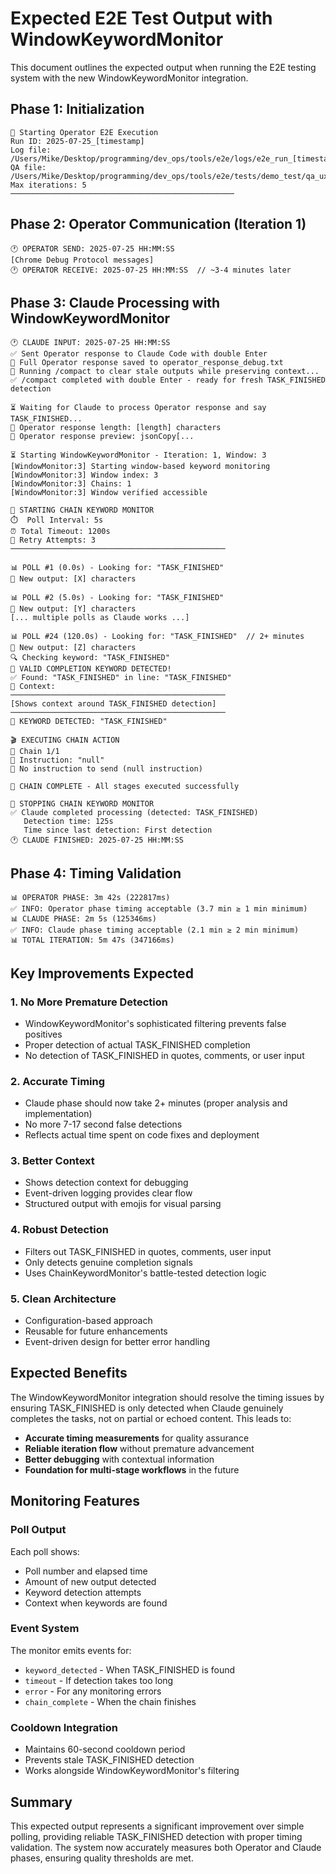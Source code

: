 # Expected E2E Test Output with WindowKeywordMonitor

This document outlines the expected output when running the E2E testing system with the new WindowKeywordMonitor integration.

## Phase 1: Initialization

```
🎯 Starting Operator E2E Execution
Run ID: 2025-07-25_[timestamp]
Log file: /Users/Mike/Desktop/programming/dev_ops/tools/e2e/logs/e2e_run_[timestamp].log
QA file: /Users/Mike/Desktop/programming/dev_ops/tools/e2e/tests/demo_test/qa_ux_demo_realistic.json
Max iterations: 5
──────────────────────────────────────────────────
```

## Phase 2: Operator Communication (Iteration 1)

```
🕐 OPERATOR SEND: 2025-07-25 HH:MM:SS
[Chrome Debug Protocol messages]
🕐 OPERATOR RECEIVE: 2025-07-25 HH:MM:SS  // ~3-4 minutes later
```

## Phase 3: Claude Processing with WindowKeywordMonitor

```
🕐 CLAUDE INPUT: 2025-07-25 HH:MM:SS
✅ Sent Operator response to Claude Code with double Enter
💾 Full Operator response saved to operator_response_debug.txt
🧹 Running /compact to clear stale outputs while preserving context...
✅ /compact completed with double Enter - ready for fresh TASK_FINISHED detection

⏳ Waiting for Claude to process Operator response and say TASK_FINISHED...
📝 Operator response length: [length] characters
📝 Operator response preview: jsonCopy[...

⏳ Starting WindowKeywordMonitor - Iteration: 1, Window: 3
[WindowMonitor:3] Starting window-based keyword monitoring
[WindowMonitor:3] Window index: 3
[WindowMonitor:3] Chains: 1
[WindowMonitor:3] Window verified accessible

🚀 STARTING CHAIN KEYWORD MONITOR
⏱️  Poll Interval: 5s
⏰ Total Timeout: 1200s
🔄 Retry Attempts: 3
────────────────────────────────────────────────

📊 POLL #1 (0.0s) - Looking for: "TASK_FINISHED"
📝 New output: [X] characters

📊 POLL #2 (5.0s) - Looking for: "TASK_FINISHED"
📝 New output: [Y] characters
[... multiple polls as Claude works ...]

📊 POLL #24 (120.0s) - Looking for: "TASK_FINISHED"  // 2+ minutes
📝 New output: [Z] characters
🔍 Checking keyword: "TASK_FINISHED"
🎉 VALID COMPLETION KEYWORD DETECTED!
✅ Found: "TASK_FINISHED" in line: "TASK_FINISHED"
📍 Context:
────────────────────────────────────────────────
[Shows context around TASK_FINISHED detection]
────────────────────────────────────────────────
🎯 KEYWORD DETECTED: "TASK_FINISHED"

🎬 EXECUTING CHAIN ACTION
🔗 Chain 1/1
📝 Instruction: "null"
📌 No instruction to send (null instruction)

🏁 CHAIN COMPLETE - All stages executed successfully

🛑 STOPPING CHAIN KEYWORD MONITOR
✅ Claude completed processing (detected: TASK_FINISHED)
   Detection time: 125s
   Time since last detection: First detection
🕐 CLAUDE FINISHED: 2025-07-25 HH:MM:SS
```

## Phase 4: Timing Validation

```
📊 OPERATOR PHASE: 3m 42s (222817ms)
✅ INFO: Operator phase timing acceptable (3.7 min ≥ 1 min minimum)
📊 CLAUDE PHASE: 2m 5s (125346ms)
✅ INFO: Claude phase timing acceptable (2.1 min ≥ 2 min minimum)
📊 TOTAL ITERATION: 5m 47s (347166ms)
```

## Key Improvements Expected

### 1. No More Premature Detection
- WindowKeywordMonitor's sophisticated filtering prevents false positives
- Proper detection of actual TASK_FINISHED completion
- No detection of TASK_FINISHED in quotes, comments, or user input

### 2. Accurate Timing
- Claude phase should now take 2+ minutes (proper analysis and implementation)
- No more 7-17 second false detections
- Reflects actual time spent on code fixes and deployment

### 3. Better Context
- Shows detection context for debugging
- Event-driven logging provides clear flow
- Structured output with emojis for visual parsing

### 4. Robust Detection
- Filters out TASK_FINISHED in quotes, comments, user input
- Only detects genuine completion signals
- Uses ChainKeywordMonitor's battle-tested detection logic

### 5. Clean Architecture
- Configuration-based approach
- Reusable for future enhancements
- Event-driven design for better error handling

## Expected Benefits

The WindowKeywordMonitor integration should resolve the timing issues by ensuring TASK_FINISHED is only detected when Claude genuinely completes the tasks, not on partial or echoed content. This leads to:

- **Accurate timing measurements** for quality assurance
- **Reliable iteration flow** without premature advancement
- **Better debugging** with contextual information
- **Foundation for multi-stage workflows** in the future

## Monitoring Features

### Poll Output
Each poll shows:
- Poll number and elapsed time
- Amount of new output detected
- Keyword detection attempts
- Context when keywords are found

### Event System
The monitor emits events for:
- `keyword_detected` - When TASK_FINISHED is found
- `timeout` - If detection takes too long
- `error` - For any monitoring errors
- `chain_complete` - When the chain finishes

### Cooldown Integration
- Maintains 60-second cooldown period
- Prevents stale TASK_FINISHED detection
- Works alongside WindowKeywordMonitor's filtering

## Summary

This expected output represents a significant improvement over simple polling, providing reliable TASK_FINISHED detection with proper timing validation. The system now accurately measures both Operator and Claude phases, ensuring quality thresholds are met.